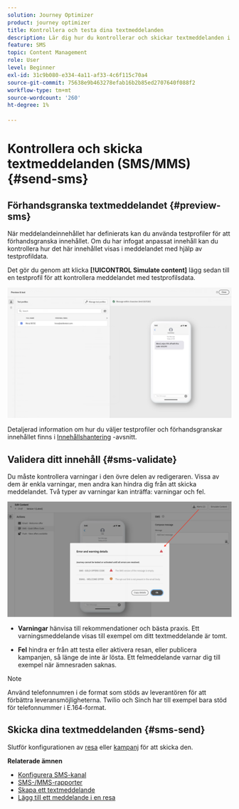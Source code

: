 ```yaml
---
solution: Journey Optimizer
product: journey optimizer
title: Kontrollera och testa dina textmeddelanden
description: Lär dig hur du kontrollerar och skickar textmeddelanden i Journey Optimizer
feature: SMS
topic: Content Management
role: User
level: Beginner
exl-id: 31c9b080-e334-4a11-af33-4c6f115c70a4
source-git-commit: 75638e9b463278efab16b2b85ed2707640f088f2
workflow-type: tm+mt
source-wordcount: '260'
ht-degree: 1%

---
```


# Kontrollera och skicka textmeddelanden (SMS/MMS){#send-sms}

## Förhandsgranska textmeddelandet {#preview-sms}

När meddelandeinnehållet har definierats kan du använda testprofiler för att förhandsgranska innehållet. Om du har infogat anpassat innehåll kan du kontrollera hur det här innehållet visas i meddelandet med hjälp av testprofildata.

Det gör du genom att klicka **[!UICONTROL Simulate content]** lägg sedan till en testprofil för att kontrollera meddelandet med testprofilsdata.

![](assets/sms_preview_2.png)

Detaljerad information om hur du väljer testprofiler och förhandsgranskar innehållet finns i [Innehållshantering](../content-management/preview-test.md) -avsnitt.

## Validera ditt innehåll {#sms-validate}

Du måste kontrollera varningar i den övre delen av redigeraren. Vissa av dem är enkla varningar, men andra kan hindra dig från att skicka meddelandet. Två typer av varningar kan inträffa: varningar och fel.

![](assets/sms-alert-button.png)

* **Varningar** hänvisa till rekommendationer och bästa praxis. Ett varningsmeddelande visas till exempel om ditt textmeddelande är tomt.

* **Fel** hindra er från att testa eller aktivera resan, eller publicera kampanjen, så länge de inte är lösta. Ett felmeddelande varnar dig till exempel när ämnesraden saknas.


>[!NOTE]
>
> Använd telefonnumren i de format som stöds av leverantören för att förbättra leveransmöjligheterna. Twilio och Sinch har till exempel bara stöd för telefonnummer i E.164-format.

## Skicka dina textmeddelanden {#sms-send}

Slutför konfigurationen av [resa](../building-journeys/journey-gs.md) eller [kampanj](../campaigns/create-campaign.md) för att skicka den.

**Relaterade ämnen**

* [Konfigurera SMS-kanal](sms-configuration.md)
* [SMS-/MMS-rapporter](../reports/journey-global-report.md#sms-global)
* [Skapa ett textmeddelande](create-sms.md)
* [Lägg till ett meddelande i en resa](../building-journeys/journeys-message.md)
